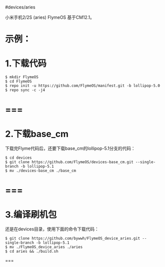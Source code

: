 #devices/aries

小米手机2/2S (aries) FlymeOS 基于CM12.1。

示例：
===
1.下载代码
===
    $ mkdir FlymeOS
    $ cd FlymeOS
    $ repo init -u https://github.com/FlymeOS/manifest.git -b lollipop-5.0
    $ repo sync -c -j4
===
===
2.下载base_cm
===
下载完Flyme代码后，还要下载base_cm的lollipop-5.1分支的代码：

    $ cd devices
    $ git clone https://github.com/FlymeOS/devices-base_cm.git --single-branch -b lollipop-5.1
    $ mv ./devices-base_cm ./base_cm
===
===
3.编译刷机包
===
还是在devices目录，使用下面的命令下载代码：

    $ git clone https://github.com/bywwh/FlymeOS_device_aries.git --single-branch -b lollipop-5.1
    $ mv ./FlymeOS_device_aries ./aries
    $ cd aries && ./build.sh
===
